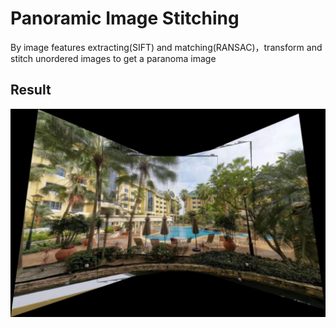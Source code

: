 # Panoramic Image Stitching
 By image features extracting(SIFT) and matching(RANSAC)，transform and stitch unordered images to get a paranoma image

## Result
![](assg1.7%20unordered%20images/res3.jpg)